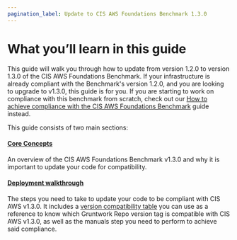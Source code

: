 ```yaml
---
pagination_label: Update to CIS AWS Foundations Benchmark 1.3.0
---
```


# What you’ll learn in this guide

This guide will walk you through how to update from version 1.2.0 to version 1.3.0 of the CIS AWS Foundations Benchmark.
If your infrastructure is already compliant with the Benchmark's version 1.2.0, and you are looking to upgrade to v1.3.0,
this guide is for you. If you are starting to work on compliance with this benchmark from scratch, check out our
[How to achieve compliance with the CIS AWS Foundations Benchmark](../../../build-it-yourself/6-achieve-compliance/0-intro/0-what-youll-learn-in-this-guide.md) guide instead.

This guide consists of two main sections:

<div className="dlist">

#### [Core Concepts](./1-core-concepts.md)

An overview of the CIS AWS Foundations Benchmark v1.3.0 and why it is important to update your code for compatibility.

#### [Deployment walkthrough](./2-deployment-walkthrough/0-step-1-update-references-to-the-gruntwork-infrastructure-as-code-library.md)

The steps you need to take to update your code to be compliant with CIS AWS v1.3.0. It includes a
[version compatibility table](./2-deployment-walkthrough/0-step-1-update-references-to-the-gruntwork-infrastructure-as-code-library.md#compatibility-table) you can use as a reference to know which Gruntwork Repo version
tag is compatible with CIS AWS v1.3.0, as well as the manuals step you need to perform to achieve said compliance.

</div>


<!-- ##DOCS-SOURCER-START
{"sourcePlugin":"Local File Copier","hash":"e6eface9eb78e6ae7ffaf186d6eb5980"}
##DOCS-SOURCER-END -->
